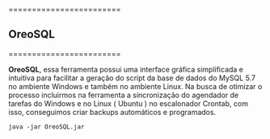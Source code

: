 ========================
## OreoSQL
========================

<strong>OreoSQL</strong>, essa ferramenta possui uma interface gráfica simplificada e intuitiva para
facilitar a geração do script da base de dados do MySQL 5.7 no ambiente Windows e
também no ambiente Linux. Na busca de otimizar o processo incluirmos na ferramenta a sincronização do agendador de tarefas
do Windows e no Linux ( Ubuntu ) no escalonador Crontab, com isso, conseguimos
criar backups automáticos e programados.

```
java -jar OreoSQL.jar
```
